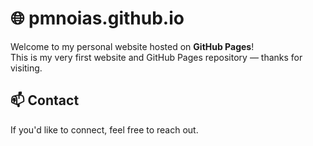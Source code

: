 # 🌐 pmnoias.github.io

Welcome to my personal website hosted on **GitHub Pages**!  
This is my very first website and GitHub Pages repository — thanks for visiting.

## 📫 Contact

If you'd like to connect, feel free to reach out.
